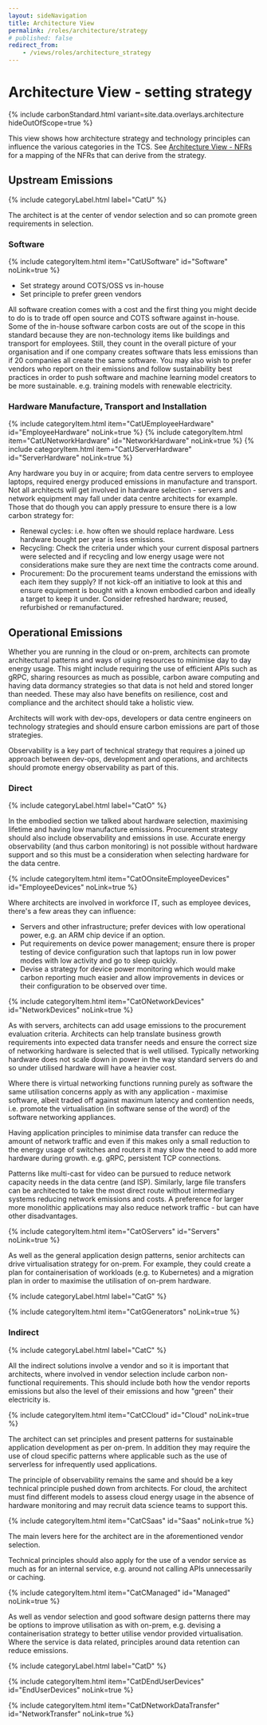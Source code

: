 ```yaml
---
layout: sideNavigation
title: Architecture View
permalink: /roles/architecture/strategy
# published: false
redirect_from:
    - /views/roles/architecture_strategy
---
```


# Architecture View - setting strategy

{% include carbonStandard.html variant=site.data.overlays.architecture hideOutOfScope=true %}

This view shows how architecture strategy and technology principles can influence the various categories in the TCS. See [Architecture View - NFRs](/roles/architecture_nfrs) for a mapping of the NFRs that can derive from the strategy.

## Upstream Emissions

{% include categoryLabel.html label="CatU" %}

The architect is at the center of vendor selection and so can promote green requirements in selection.

### Software

{% include categoryItem.html item="CatUSoftware" id="Software" noLink=true %}

- Set strategy around COTS/OSS vs in-house
- Set principle to prefer green vendors
 
All software creation comes with a cost and the first thing you might decide to do is to trade off open source and COTS software against in-house. Some of the in-house software carbon costs are out of the scope in this standard because they are non-technology items like buildings and transport for employees. Still, they count in the overall picture of your organisation and if one company creates software thats less emissions than if 20 companies all create the same software. You may also wish to prefer vendors who report on their emissions and follow sustainability best practices in order to push software and machine learning model creators to be more sustainable. e.g. training models with renewable electricity.

### Hardware Manufacture, Transport and Installation
{% include categoryItem.html item="CatUEmployeeHardware" id="EmployeeHardware" noLink=true %}
{% include categoryItem.html item="CatUNetworkHardware" id="NetworkHardware" noLink=true %}
{% include categoryItem.html item="CatUServerHardware" id="ServerHardware" noLink=true %}

Any hardware you buy in or acquire; from data centre servers to employee laptops, required energy produced emissions in manufacture and transport. Not all architects will get involved in hardware selection - servers and network equipment may fall under data centre architects for example. Those that do though you can apply pressure to ensure there is a low carbon strategy for:

- Renewal cycles: i.e. how often we should replace hardware. Less hardware bought per year is less emissions.
- Recycling: Check the criteria under which your current disposal partners were selected and if recycling and low energy usage were not considerations make sure they are next time the contracts come around.
- Procurement: Do the procurement teams understand the emissions with each item they supply? If not kick-off an initiative to look at this and ensure equipment is bought with a known embodied carbon and ideally a target to keep it under. Consider refreshed hardware; reused, refurbished or remanufactured.

## Operational Emissions

Whether you are running in the cloud or on-prem, architects can promote architectural patterns and ways of using resources to minimise day to day energy usage. This might include requiring the use of efficient APIs such as gRPC, sharing resources as much as possible, carbon aware computing and having data dormancy strategies so that data is not held and stored longer than needed. These may also have benefits on resilience, cost and compliance and the architect should take a holistic view.

Architects will work with dev-ops, developers or data centre engineers on technology strategies and should ensure carbon emissions are part of those strategies.

Observability is a key part of technical strategy that requires a joined up approach between dev-ops, development and operations, and architects should promote energy observability as part of this.

### Direct
{% include categoryLabel.html label="CatO" %}

In the embodied section we talked about hardware selection, maximising lifetime and having low manufacture emissions. Procurement strategy should also include observability and emissions in use. Accurate energy observability (and thus carbon monitoring) is not possible without hardware support and so this must be a consideration when selecting hardware for the data centre.

{% include categoryItem.html item="CatOOnsiteEmployeeDevices" id="EmployeeDevices" noLink=true %}
  
Where architects are involved in workforce IT, such as employee devices, there's a few areas they can influence:

- Servers and other infrastructure; prefer devices with low operational power, e.g. an ARM chip device if an option.
- Put requirements on device power management; ensure there is proper testing of device configuration such that laptops run in low power modes with low activity and go to sleep quickly.
- Devise a strategy for device power monitoring which would make carbon reporting much easier and allow improvements in devices or their configuration to be observed over time.

{% include categoryItem.html item="CatONetworkDevices" id="NetworkDevices" noLink=true %}

As with servers, architects can add usage emissions to the procurement evaluation criteria. Architects can help translate business growth requirements into expected data transfer needs and ensure the correct size of networking hardware is selected that is well utilised. Typically networking hardware does not scale down in power in the way standard servers do and so under utilised hardware will have a heavier cost.

Where there is virtual networking functions running purely as software the same utilisation concerns apply as with any application - maximise software, albeit traded off against maximum latency and contention needs, i.e. promote the virtualisation (in software sense of the word) of the software networking appliances.

Having application principles to minimise data transfer can reduce the amount of network traffic and even if this makes only a small reduction to the energy usage of switches and routers it may slow the need to add more hardware during growth. e.g. gRPC, persistent TCP connections.

Patterns like multi-cast for video can be pursued to reduce network capacity needs in the data centre (and ISP). Similarly, large file transfers can be architected to take the most direct route without intermediary systems reducing network emissions and costs. A preference for larger more monolithic applications may also reduce network traffic - but can have other disadvantages.

{% include categoryItem.html item="CatOServers" id="Servers" noLink=true %}

As well as the general application design patterns, senior architects can drive virtualisation strategy for on-prem. For example, they could create a plan for containerisation of workloads (e.g. to Kubernetes) and a migration plan in order to maximise the utilisation of on-prem hardware.

{% include categoryLabel.html label="CatG" %}
  
{% include categoryItem.html item="CatGGenerators" noLink=true %}

### Indirect

{% include categoryLabel.html label="CatC" %}

All the indirect solutions involve a vendor and so it is important that architects, where involved in vendor selection include carbon non-functional requirements. This should include both how the vendor reports emissions but also the level of their emissions and how "green" their electricity is.

{% include categoryItem.html item="CatCCloud" id="Cloud" noLink=true %}

The architect can set principles and present patterns for sustainable application development as per on-prem. In addition they may require the use of cloud specific patterns where applicable such as the use of serverless for infrequently used applications.

The principle of observability remains the same and should be a key technical principle pushed down from architects. For cloud, the architect must find different models to assess cloud energy usage in the absence of hardware monitoring and may recruit data science teams to support this.

{% include categoryItem.html item="CatCSaas" id="Saas" noLink=true %}

The main levers here for the architect are in the aforementioned vendor selection.

Technical principles should also apply for the use of a vendor service as much as for an internal service, e.g. around not calling APIs unnecessarily or caching.

{% include categoryItem.html item="CatCManaged" id="Managed" noLink=true %}

As well as vendor selection and good software design patterns there may be options to improve utilisation as with on-prem, e.g. devising a containerisation strategy to better utilise vendor provided virtualisation. Where the service is data related, principles around data retention can reduce emissions.

{% include categoryLabel.html label="CatD" %}

{% include categoryItem.html item="CatDEndUserDevices" id="EndUserDevices" noLink=true %}

{% include categoryItem.html item="CatDNetworkDataTransfer" id="NetworkTransfer" noLink=true %}
